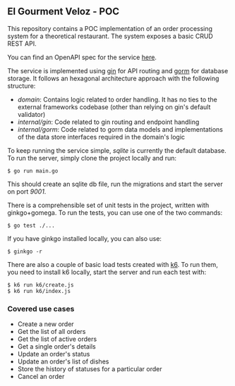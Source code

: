 ## El Gourment Veloz - POC

This repository contains a POC implementation of an order processing system for a
theoretical restaurant. The system exposes a basic CRUD REST API.

You can find an OpenAPI spec for the service [here](docs/openapi.yml).

The service is implemented using [gin](https://gin-gonic.com/) for API routing
and [gorm](https://gorm.io/) for database storage. It follows an hexagonal
architecture approach with the following structure:

- *domain*: Contains logic related to order handling. It has no ties to the external
frameworks codebase (other than relying on gin's default validator)
- *internal/gin*: Code related to gin routing and endpoint handling
- *internal/gorm*: Code related to gorm data models and implementations of the data store
interfaces required in the domain's logic

To keep running the service simple, _sqlite_ is currently the default database.
To run the server, simply clone the project locally and run:

```
$ go run main.go
```

This should create an sqlite db file, run the migrations and start the server on port *9001*.

There is a comprehensible set of unit tests in the project, written with ginkgo+gomega. To
run the tests, you can use one of the two commands:

```
$ go test ./...
```

If you have ginkgo installed locally, you can also use:

```
$ ginkgo -r
```

There are also a couple of basic load tests created with [k6](https://k6.io/). To run them,
you need to install k6 locally, start the server and run each test with:

```
$ k6 run k6/create.js
$ k6 run k6/index.js
```

### Covered use cases

- Create a new order
- Get the list of all orders
- Get the list of active orders
- Get a single order's details
- Update an order's status
- Update an order's list of dishes
- Store the history of statuses for a particular order
- Cancel an order

